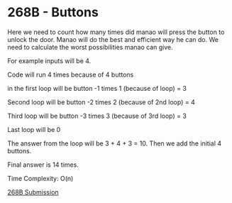# 268B - Buttons

Here we need to count how many times did manao will press the button to unlock the door. Manao will do the best and efficient way he can do.
We need to calculate the worst possibilities manao can give.



For example inputs will be 4.

Code will run 4 times because of 4 buttons

in the first loop will be button -1 times 1 (because of loop) = 3

Second loop will be button -2 times 2 (because of 2nd loop) = 4

Third loop will be button -3 times 3 (because of 3rd loop) = 3

Last loop will be 0

The answer from the loop will be 3 + 4 + 3 = 10. Then we add the initial 4 buttons.

Final answer is 14 times. 

Time Complexity:
            O(n)

[268B Submission](https://codeforces.com/contest/268/submission/43294433)
